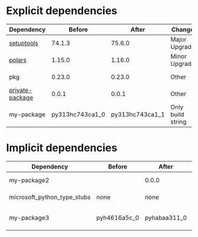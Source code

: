 # Explicit dependencies

|Dependency|Before|After|Change|Package|Environments|
|-|-|-|-|-|-|
|[setuptools](https://pypi.org/project/setuptools)|74.1.3|75.6.0|Major Upgrade|pypi|*all envs* on osx-arm64|
|[polars](https://prefix.dev/channels/conda-forge/packages/polars)|1.15.0|1.16.0|Minor Upgrade|conda|*all envs* on osx-arm64|
|pkg|0.23.0|0.23.0|Other|conda|*all envs* on linux-64|
|[private-package](https://prefix.dev/channels/setup-pixi-test/packages/private-package)|0.0.1|0.0.1|Other|conda|*all envs* on osx-arm64|
|my-package|py313hc743ca1_0|py313hc743ca1_1|Only build string|conda|*all envs* on osx-arm64|

# Implicit dependencies

|Dependency|Before|After|Change|Package|Environments|
|-|-|-|-|-|-|
|my-package2||0.0.0|Added|conda|*all envs* on osx-arm64|
|microsoft_python_type_stubs|none|none|Other|pypi|*all envs* on linux-64|
|my-package3|pyh4616a5c_0|pyhabaa311_0|Only build string|conda|*all envs* on osx-arm64|

[^1]: **Bold** means explicit dependency.
[^2]: Dependency got downgraded.
